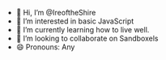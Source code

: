 - 👋 Hi, I’m @IreoftheShire
- 👀 I’m interested in basic JavaScript
- 🌱 I’m currently learning how to live well.
- 💞️ I’m looking to collaborate on Sandboxels
- 😄 Pronouns: Any

<!---
IreoftheShire/IreoftheShire is a ✨ special ✨ repository because its `README.md` (this file) appears on your GitHub profile.
You can click the Preview link to take a look at your changes.
--->
